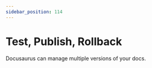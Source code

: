 ```yaml
---
sidebar_position: 114
---
```


# Test, Publish, Rollback

Docusaurus can manage multiple versions of your docs.